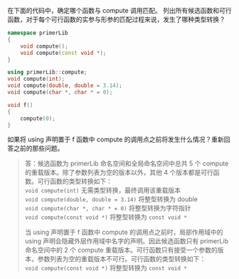 在下面的代码中，确定哪个函数与 compute 调用匹配。
列出所有候选函数和可行函数，对于每个可行函数的实参与形参的匹配过程来说，发生了哪种类型转换？

```cpp
namespace primerLib
{
    void compute();
    void compute(const void *);
}

using primerLib::compute;
void compute(int);
void compute(double, double = 3.14);
void compute(char *, char * = 0);

void f()
{
    compute(0);
}
```

如果将 using 声明置于 f 函数中 compute 的调用点之前将发生什么情况？重新回答之前的那些问题。

> 答：候选函数为 primerLib 命名空间和全局命名空间中总共 5 个 compute 的重载版本。除了参数列表为空的版本以外，其他 4 个版本都是可行函数。可行函数的类型转换如下：  
> `void compute(int)` 无需类型转换，最终调用该重载版本  
> `void compute(double, double = 3.14)` 将整型转换为 double  
> `void compute(char *, char * = 0)` 将整型转换为字符指针  
> `void compute(const void *)` 将整型转换为 `const void *`
>
> 当 using 声明置于 f 函数中 compute 的调用点之前时，局部作用域中的 using 声明会隐藏外层作用域中名字的声明。因此候选函数只有 primerLib 命名空间中的 2 个 compute 重载版本。可行函数只有接受一个参数的版本，参数列表为空的重载版本不可行。可行函数的类型转换如下：  
> `void compute(const void *)` 将整型转换为 `const void *`
